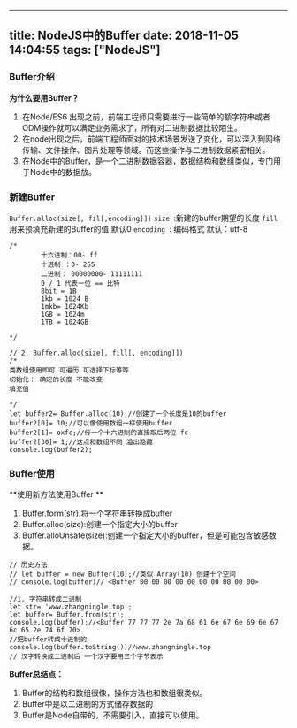 
---
title: NodeJS中的Buffer
date: 2018-11-05 14:04:55
tags: ["NodeJS"]
---


###  Buffer介绍
**为什么要用Buffer？**
 1. 在Node/ES6 出现之前，前端工程师只需要进行一些简单的额字符串或者ODM操作就可以满足业务需求了，所有对二进制数据比较陌生。
 2. 在node出现之后，前端工程师面对的技术场景发送了变化，可以深入到网络传输、文件操作、图片处理等领域。而这些操作与二进制数据紧密相关。
 3. 在Node中的Buffer，是一个二进制数据容器，数据结构和数组类似，专门用于Node中的数据放。



###  新建Buffer 

`Buffer.alloc(size[, fil[,encoding]])`
`size `:新建的buffer期望的长度
`fill `用来预填充新建的Buffer的值 默认0
`encoding `: 编码格式  默认：utf-8
```
/*
        十六进制：00- ff
        十进制 ：0- 255
        二进制： 00000000- 11111111
        0 / 1 代表一位 == 比特 
        8bit = 1B
        1kb = 1024 B
        1mkb= 1024Kb
        1GB = 1024m
        1TB = 1024GB

*/

// 2. Buffer.alloc(size[, fill[, encoding]])
/*
类数组使用即可 可遍历 可选择下标等等
初始化： 确定的长度 不能改变
填充值

*/
let buffer2= Buffer.alloc(10);//创建了一个长度是10的buffer
buffer2[0]= 10;//可以像使用数组一样使用buffer 
buffer2[1]= oxfc;//传一个十六进制的直接取后两位 fc
buffer2[30]= 1;//这点和数组不同 溢出隐藏 
console.log(buffer2);
```

###  Buffer使用

**使用新方法使用Buffer **
1. Buffer.form(str):将一个字符串转换成buffer
2. Buffer.alloc(size):创建一个指定大小的buffer
3. Buffer.alloUnsafe(size):创建一个指定大小的buffer，但是可能包含敏感数据。
```
// 历史方法
// let buffer = new Buffer(10);//类似 Array(10) 创建十个空间
// console.log(buffer)// <Buffer 00 00 00 00 00 00 00 00 00 00>

//1. 字符串转成二进制
let str= 'www.zhangningle.top';
let buffer= Buffer.from(str);
console.log(buffer);//<Buffer 77 77 77 2e 7a 68 61 6e 67 6e 69 6e 67 6c 65 2e 74 6f 70>
//把buffer转成十进制的
console.log(buffer.toString())//www.zhangningle.top
// 汉字转换成二进制后 一个汉字要用三个字节表示

```


**Buffer总结点：**
1.  Buffer的结构和数组很像，操作方法也和数组很类似。
2.  Buffer中是以二进制的方式储存数据的
3.  Buffer是Node自带的，不需要引入，直接可以使用。